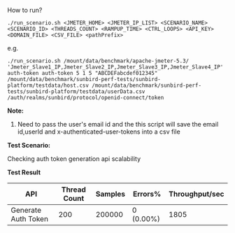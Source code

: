 How to run?

```
./run_scenario.sh <JMETER_HOME> <JMETER_IP_LIST> <SCENARIO_NAME> <SCENARIO_ID> <THREADS_COUNT> <RAMPUP_TIME> <CTRL_LOOPS> <API_KEY> <DOMAIN_FILE> <CSV_FILE> <pathPrefix>
```

e.g.
```
./run_scenario.sh /mount/data/benchmark/apache-jmeter-5.3/ 'Jmeter_Slave1_IP,Jmeter_Slave2_IP,Jmeter_Slave3_IP,Jmeter_Slave4_IP' auth-token auth-token 5 1 5 "ABCDEFabcdef012345" /mount/data/benchmark/sunbird-perf-tests/sunbird-platform/testdata/host.csv /mount/data/benchmark/sunbird-perf-tests/sunbird-platform/testdata/userData.csv /auth/realms/sunbird/protocol/openid-connect/token 
```

**Note:**
1. Need to pass the user's email id and the this script will save the email id,userId and x-authenticated-user-tokens into a csv file

**Test Scenario:**

Checking auth token generation api scalability

**Test Result**

| API           | Thread Count  | Samples  | Errors%   | Throughput/sec  |
| ------------- | ------------- | -------- | --------- | --------------- |
| Generate Auth Token| 200      | 200000   | 0 (0.00%) | 1805            |
